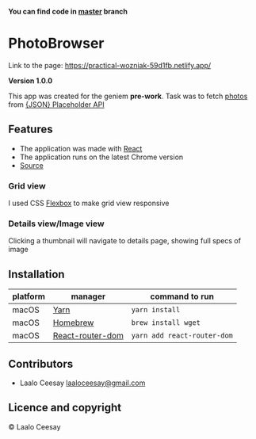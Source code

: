 **You can find code in [master](https://github.com/Laaloz/PhotoBrowser/tree/master) branch**

# PhotoBrowser

Link to the page: https://practical-wozniak-59d1fb.netlify.app/

**Version 1.0.0**

This app was created for the geniem  **pre-work**. Task was to fetch [photos](http://jsonplaceholder.typicode.com/photos) from [{JSON} Placeholder API](http://jsonplaceholder.typicode.com)

## Features

* The application was made with [React](https://reactjs.org/)
* The application runs on the latest Chrome version
* [Source](http://jsonplaceholder.typicode.com/photos?albumId=1)

### Grid view

I used CSS [Flexbox](https://css-tricks.com/snippets/css/a-guide-to-flexbox/) to make grid view responsive

### Details view/Image view

Clicking a thumbnail will navigate to details page, showing full specs of image

## Installation

platform | manager | command to run
---------|---------|---------------
macOS | [Yarn](https://yarnpkg.com/cli/install) | `yarn install`
macOS | [Homebrew](https://brew.sh/) | `brew install wget`
macOS | [React-router-dom](https://reactrouter.com/web/guides/quick-start) | `yarn add react-router-dom`

## Contributors

- Laalo Ceesay <laaloceesay@gmail.com>

## Licence and copyright

© Laalo Ceesay

